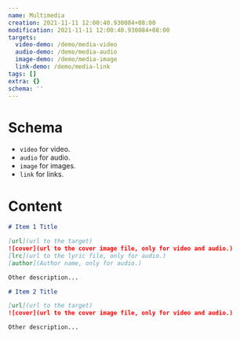 ```yaml
---
name: Multimedia
creation: 2021-11-11 12:00:40.930084+08:00
modification: 2021-11-11 12:00:40.930084+08:00
targets:
  video-demo: /demo/media-video
  audio-demo: /demo/media-audio
  image-demo: /demo/media-image
  link-demo: /demo/media-link
tags: []
extra: {}
schema: ''
---
```


# Schema

- `video` for video.
- `audio` for audio.
- `image` for images.
- `link` for links.

# Content

```markdown
# Item 1 Title

[url](url to the target)
![cover](url to the cover image file, only for video and audio.)
[lrc](url to the lyric file, only for audio.)
[author](Author name, only for audio.)

Other description...

# Item 2 Title

[url](url to the target)
![cover](url to the cover image file, only for video and audio.)

Other description...
```
